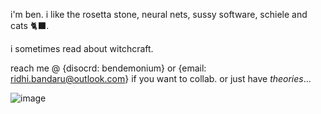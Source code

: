 i'm ben. i like the rosetta stone, neural nets, sussy software, schiele and cats 🐈‍⬛.

i sometimes read about witchcraft.

reach me @ {disocrd: bendemonium} or {email: ridhi.bandaru@outlook.com} if you want to collab. or just have _theories_...



![image](https://github.com/user-attachments/assets/756ca328-906d-4cea-95d4-9b09f5ae5c94)


<!---
ridhibandaru/ridhibandaru is a ✨ special ✨ repository because its `README.md` (this file) appears on your GitHub profile.
You can click the Preview link to take a look at your changes.
--->
